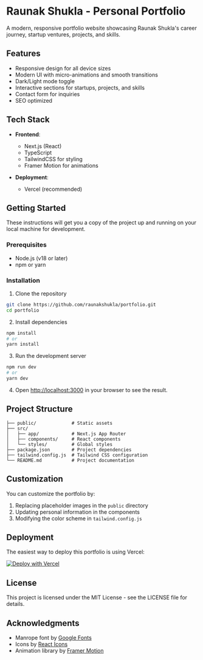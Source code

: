 # Raunak Shukla - Personal Portfolio

A modern, responsive portfolio website showcasing Raunak Shukla's career journey, startup ventures, projects, and skills.

## Features

- Responsive design for all device sizes
- Modern UI with micro-animations and smooth transitions
- Dark/Light mode toggle
- Interactive sections for startups, projects, and skills
- Contact form for inquiries
- SEO optimized

## Tech Stack

- **Frontend**: 
  - Next.js (React)
  - TypeScript
  - TailwindCSS for styling
  - Framer Motion for animations

- **Deployment**:
  - Vercel (recommended)

## Getting Started

These instructions will get you a copy of the project up and running on your local machine for development.

### Prerequisites

- Node.js (v18 or later)
- npm or yarn

### Installation

1. Clone the repository
```bash
git clone https://github.com/raunakshukla/portfolio.git
cd portfolio
```

2. Install dependencies
```bash
npm install
# or
yarn install
```

3. Run the development server
```bash
npm run dev
# or
yarn dev
```

4. Open [http://localhost:3000](http://localhost:3000) in your browser to see the result.

## Project Structure

```
├── public/             # Static assets
├── src/
│   ├── app/            # Next.js App Router
│   ├── components/     # React components
│   └── styles/         # Global styles
├── package.json        # Project dependencies
├── tailwind.config.js  # Tailwind CSS configuration
└── README.md           # Project documentation
```

## Customization

You can customize the portfolio by:

1. Replacing placeholder images in the `public` directory
2. Updating personal information in the components
3. Modifying the color scheme in `tailwind.config.js`

## Deployment

The easiest way to deploy this portfolio is using Vercel:

[![Deploy with Vercel](https://vercel.com/button)](https://vercel.com/new/clone?repository-url=https%3A%2F%2Fgithub.com%2Fraunakshukla%2Fportfolio)

## License

This project is licensed under the MIT License - see the LICENSE file for details.

## Acknowledgments

- Manrope font by [Google Fonts](https://fonts.google.com/specimen/Manrope)
- Icons by [React Icons](https://react-icons.github.io/react-icons/)
- Animation library by [Framer Motion](https://www.framer.com/motion/)
